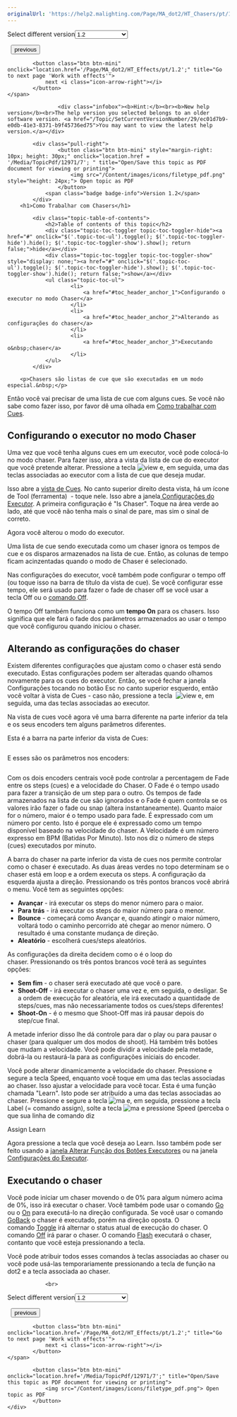 ```yaml
---
originalUrl: 'https://help2.malighting.com/Page/MA_dot2/HT_Chasers/pt/1.2'
---
```


<div class="topic-navigation">

<div class="pull-right">
	<span class="pull-left">


<div class="pull-left">
<form action="/Topic/SetCurrentVersionNumber" class="form-inline" id="frmTagSelector" method="post">	<span class="form-mini">
		<div class="input-prepend"><span class="add-on">Select different version</span><select autocomplete="off" id="versionNumberId" name="versionNumberId" onchange="$(this).closest('#frmTagSelector').submit();" style="width: 120px;"><option value="">- latest -</option>
<option value="3">1.1</option>
<option selected="selected" value="7">1.2</option>
<option value="12">1.3</option>
<option value="16">1.5</option>
<option value="29">1.9</option>
</select></div>
		<input data-val="true" data-val-number="The field Int32 must be a number." data-val-required="The Int32 field is required." id="ProductId" name="ProductId" type="hidden" value="7">
		<input id="CurrentGuid" name="CurrentGuid" type="hidden" value="ec01d7b9-e0db-41e3-8371-b9f45736ed75">
	</span>
</form></div>&nbsp;	</span>
	<span class="pull-right" style="white-space: nowrap;">
			<button class="btn btn-mini" onclick="location.href='/Page/MA_dot2/HT_Cues/pt/1.2'; " title="Go to previous page 'Work with cues'">
				<i class="icon-arrow-left"></i> previous
			</button>

			<button class="btn btn-mini" onclick="location.href='/Page/MA_dot2/HT_Effects/pt/1.2';" title="Go to next page 'Work with effects'">
				next <i class="icon-arrow-right"></i> 
			</button>
	</span>
</div>
<div class="clear-fix" style="margin-bottom: 10px"></div>
</div>

					<div class="infobox"><b>Hint:</b><br><b>New help version</b><br>The help version you selected belongs to an older software version. <a href="/Topic/SetCurrentVersionNumber/29/ec01d7b9-e0db-41e3-8371-b9f45736ed75">You may want to view the latest help version.</a></div>

			<div class="pull-right">
					<button class="btn btn-mini" style="margin-right: 10px; height: 30px;" onclick="location.href = '/Media/TopicPdf/12971/7'; " title="Open/Save this topic as PDF document for viewing or printing">
						<img src="/Content/images/icons/filetype_pdf.png" style="height: 24px;"> Open topic as PDF
					</button>
				<span class="badge badge-info">Version 1.2</span>
			</div>
		<h1>Como Trabalhar com Chasers</h1>

			<div class="topic-table-of-contents">
				<h2>Table of contents of this topic</h2>
				<div class="topic-toc-toggler topic-toc-toggler-hide"><a href="#" onclick="$('.topic-toc-ul').toggle(); $('.topic-toc-toggler-hide').hide(); $('.topic-toc-toggler-show').show(); return false;">hide</a></div>
				<div class="topic-toc-toggler topic-toc-toggler-show" style="display: none;"><a href="#" onclick="$('.topic-toc-ul').toggle(); $('.topic-toc-toggler-hide').show(); $('.topic-toc-toggler-show').hide(); return false;">show</a></div>
				<ul class="topic-toc-ul">
						<li>
							<a href="#toc_header_anchor_1">Configurando o executor no modo Chaser</a>
						</li>
						<li>
							<a href="#toc_header_anchor_2">Alterando as configurações do chaser</a>
						</li>
						<li>
							<a href="#toc_header_anchor_3">Executando o&nbsp;chaser</a>
						</li>
				</ul>
			</div>

		<p>Chasers são listas de cue que são executadas em um modo especial.&nbsp;</p>

<p>Então você vai precisar de uma lista de cue com alguns cues. Se você não sabe como fazer isso, por favor dê uma olhada em&nbsp;<a href="/Topic/511081dd-5ffb-4aaa-8d09-a0859b0d0a19">Como trabalhar com Cues</a>.</p>

<a name="toc_header_anchor_1" id="toc_header_anchor_1" class="topic-toc-item"></a><h2>Configurando o executor no modo Chaser</h2>

<p>Uma vez que você tenha alguns cues em um executor, você pode colocá-lo no modo chaser. Para fazer isso, abra a vista da lista de cue do executor que você pretende alterar. Pressione a tecla&nbsp;<span class="hardkey"><img alt="view" src="/Media/Mlg/view.png" style="height:auto"></span>&nbsp;e, em seguida, uma das teclas associadas ao executor com a lista de cue que deseja mudar.&nbsp;</p>

<p>Isso abre a <a href="/Topic/b8ab1bbb-182d-41d6-9a1e-52f5267922c7">vista de Cues</a>. No canto superior direito desta vista, há um ícone de Tool (ferramenta)&nbsp;<img alt="" src="/Media/Image/Dot2_ViewsandWindows_ControlElements_TitleBar05_1-0.PNG" style="height:auto">&nbsp;- toque nele. Isso abre a janela<a href="/Topic/eea17a4c-1b42-406e-86d9-7e61b3a0bfdd"> Configurações&nbsp;do Executor</a>. A primeira configuração é "Is Chaser". Toque na área verde ao lado, até que você não tenha mais o sinal de pare, mas sim o sinal de correto.&nbsp;</p>

<p>Agora você alterou o modo do executor.&nbsp;</p>

<p>Uma lista de cue sendo executada como um chaser ignora os tempos de cue&nbsp;e os disparos armazenados na lista de cue. Então, as colunas de tempo ficam acinzentadas quando o modo de Chaser é selecionado.</p>

<p>Nas configurações do executor, você também pode configurar o tempo off (ou toque isso na barra de título da vista de cue). Se você configurar esse tempo, ele será usado para fazer o fade de&nbsp;chaser off&nbsp;se você usar a tecla&nbsp;<span class="hardkey">Off</span>&nbsp;ou o&nbsp;<a href="/Topic/da92259e-70de-4983-96bf-3cc99f52d576">comando Off</a>.</p>

<p>O tempo Off também funciona como um <strong>tempo On</strong> para os chasers. Isso significa que ele fará o fade dos parâmetros armazenados ao usar o tempo que você configurou quando&nbsp;iniciou o chaser.</p>

<a name="toc_header_anchor_2" id="toc_header_anchor_2" class="topic-toc-item"></a><h2>Alterando as configurações do chaser</h2>

<p>Existem diferentes configurações que ajustam como o chaser está sendo executado. Estas configurações podem ser alteradas quando olhamos novamente para os cues do executor. Então, se você fechar a janela Configurações tocando no botão <span class="softkey">Esc</span> no canto superior esquerdo, então você voltar à vista de&nbsp;Cues - caso não, pressione a tecla &nbsp;<span class="hardkey"><img alt="view" src="/Media/Mlg/view.png"></span>&nbsp;e, em seguida, uma das teclas associadas ao executor.</p>

<p>Na vista de cues&nbsp;você agora vê uma barra diferente na parte inferior da tela e os seus encoders tem alguns parâmetros diferentes.</p>

<p>Esta é a barra na parte inferior da vista de Cues:</p>

<p><img alt="" src="/Media/Image/Dot2_ViewsandWindows_CuesView03_1-0.PNG"></p>

<p>E esses são os parâmetros nos encoders:</p>

<p><img alt="" src="/Media/Image/Dot2_ViewsandWindows_CuesView04_1-0.PNG"></p>

<p>Com os dois encoders centrais você pode controlar a percentagem de Fade entre os steps (cues) e a velocidade do Chaser. O Fade é o tempo usado para fazer a transição de um step para o outro. Os tempos de fade armazenados na lista de cue&nbsp;são ignorados e o Fade é quem controla se os valores irão fazer o fade ou snap (altera instantaneamente). Quanto maior for o número, maior é o tempo usado para fade. É expressado com um número por cento. Isto é porque ele é expressado como um tempo disponível baseado na velocidade do chaser. A Velocidade é um número expresso em BPM (Batidas Por Minuto). Isto nos diz o número de steps (cues) executados por minuto.&nbsp;</p>

<p>A barra do chaser na parte inferior da vista de cues nos permite controlar como o chaser é executado. As duas áreas verdes no topo determinam se o chaser está em loop e a ordem executa os steps. A configuração da esquerda ajusta a direção. Pressionando os três pontos brancos você abrirá o menu. Você tem as seguintes opções:</p>

<ul>
	<li><strong>Avançar</strong>&nbsp;- irá executar os steps&nbsp;do menor número para o maior.​</li>
	<li><strong>Para trás</strong>&nbsp;- irá executar os&nbsp;steps&nbsp;do maior número para o menor​.&nbsp;</li>
	<li><strong>Bounce</strong>&nbsp;- começará como Avançar e, quando atingir o maior número, voltará todo o caminho percorrido até chegar ao menor número. O resultado é uma constante mudança de direção.</li>
	<li><strong>Aleatório</strong>&nbsp;- escolherá cues/steps aleatórios.</li>
</ul>

<p>As configurações da direita decidem como o é o loop do chaser.&nbsp;Pressionando os três pontos brancos você terá as seguintes opções:​</p>

<ul>
	<li><strong>Sem fim</strong>&nbsp;- o chaser será executado até que você o pare.</li>
	<li><strong>Shoot-Off</strong>&nbsp;-&nbsp;irá executar o chaser uma vez e, em seguida, o desligar. Se a ordem de execução for aleatória, ele irá executado a quantidade de steps/cues, mas não necessariamente todos os cues/steps diferentes!&nbsp;</li>
	<li><strong>Shoot-On</strong>&nbsp;- é o mesmo que Shoot-Off&nbsp;mas irá pausar depois do step/cue final.</li>
</ul>

<p>A metade inferior disso lhe dá controle para dar o play&nbsp;ou para pausar o chaser&nbsp;(para qualquer um dos modos de shoot). Há também três botões que mudam a velocidade. Você pode dividir a velocidade pela metade, dobrá-la ou restaurá-la para as configurações iniciais do encoder.</p>

<p>​Você pode alterar dinamicamente a velocidade do chaser. Pressione e segure a tecla <span class="hardkey">Speed</span>, enquanto você toque em uma das teclas associadas ao chaser. Isso ajustar a velocidade para você tocar. Esta é uma função chamada "Learn". Isto pode ser atribuído a uma das teclas associadas ao chaser. Pressione e segure a tecla&nbsp;<span class="hardkey"><img alt="ma" src="/Media/Mlg/ma_1.png"></span>&nbsp;e, em seguida, pressione a tecla <span class="hardkey">Label</span> (= comando assign), solte a tecla&nbsp;<span class="hardkey"><img alt="ma" src="/Media/Mlg/ma_1.png"></span>&nbsp;e pressione <span class="hardkey">Speed</span> (perceba o que sua linha de comando diz</p>

<div class="cl_input">Assign Learn</div>

<p>Agora pressione a tecla que você deseja ao Learn. Isso também pode ser feito usando a&nbsp;<a href="/Topic/f613ca45-9cb0-43e7-bb0d-d75fdc5b0d39">janela Alterar Função dos Botões Executores</a>&nbsp;ou na janela <a href="/Topic/eea17a4c-1b42-406e-86d9-7e61b3a0bfdd">Configurações do Executor</a>.</p>

<a name="toc_header_anchor_3" id="toc_header_anchor_3" class="topic-toc-item"></a><h2>Executando o&nbsp;chaser</h2>

<p>Você pode iniciar um chaser movendo o de 0% para algum número acima de 0%, isso irá executar o chaser. Você também pode usar o comando&nbsp;<a href="/Topic/09fcbb48-813b-45e2-b737-a652eb042d06">Go</a> ou o&nbsp;<a href="/Topic/d85eba0d-711b-4b27-87a5-0e1c05148074">On</a>&nbsp;para executá-lo na direção configurada. Se você usar o comando <a href="/Topic/612a0d43-97da-4835-a05e-95811917bb38">GoBack</a>&nbsp;o chaser é executado, porém na direção oposta. O comando&nbsp;<a href="/Topic/2353b9cf-8ea2-4feb-bf50-274f5abbd6ca">Toggle</a>&nbsp;irá alternar o status atual de execução do chaser. O comando <a href="/Topic/da92259e-70de-4983-96bf-3cc99f52d576">Off</a>&nbsp;irá parar o chaser. O comando&nbsp;<a href="/Topic/3195c958-6148-4b47-b388-28d83eadeaf2">Flash</a>&nbsp;executará o chaser, contanto que você esteja pressionando a tecla.</p>

<p>Você pode atribuir todos esses comandos à&nbsp;teclas associadas ao chaser&nbsp;ou você pode usá-las temporariamente pressionando a tecla de função na dot2&nbsp;e a tecla associada ao chaser.</p>


				<br>
<div class="topic-navigation">

<div class="pull-right">
	<span class="pull-left">


<div class="pull-left">
<form action="/Topic/SetCurrentVersionNumber" class="form-inline" id="frmTagSelector" method="post">	<span class="form-mini">
		<div class="input-prepend"><span class="add-on">Select different version</span><select autocomplete="off" id="versionNumberId" name="versionNumberId" onchange="$(this).closest('#frmTagSelector').submit();" style="width: 120px;"><option value="">- latest -</option>
<option value="3">1.1</option>
<option selected="selected" value="7">1.2</option>
<option value="12">1.3</option>
<option value="16">1.5</option>
<option value="29">1.9</option>
</select></div>
		<input data-val="true" data-val-number="The field Int32 must be a number." data-val-required="The Int32 field is required." id="ProductId" name="ProductId" type="hidden" value="7">
		<input id="CurrentGuid" name="CurrentGuid" type="hidden" value="ec01d7b9-e0db-41e3-8371-b9f45736ed75">
	</span>
</form></div>&nbsp;	</span>
	<span class="pull-right" style="white-space: nowrap;">
			<button class="btn btn-mini" onclick="location.href='/Page/MA_dot2/HT_Cues/pt/1.2'; " title="Go to previous page 'Work with cues'">
				<i class="icon-arrow-left"></i> previous
			</button>

			<button class="btn btn-mini" onclick="location.href='/Page/MA_dot2/HT_Effects/pt/1.2';" title="Go to next page 'Work with effects'">
				next <i class="icon-arrow-right"></i> 
			</button>
	</span>
</div>
	<div class="clear-fix"></div>
	<div class="pull-right">
	
			<button class="btn btn-mini" onclick="location.href='/Media/TopicPdf/12971/7';" title="Open/Save this topic as PDF document for viewing or printing">
				<img src="/Content/images/icons/filetype_pdf.png"> Open topic as PDF
			</button>
	</div>
<div class="clear-fix" style="margin-bottom: 10px"></div>
</div>

	
